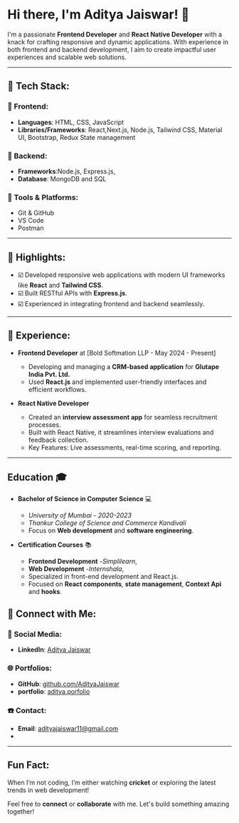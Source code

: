 # Hi there, I'm Aditya Jaiswar! 👋

I'm a passionate **Frontend Developer** and **React Native Developer** with a knack for crafting responsive and dynamic  applications. With experience in both frontend and backend development, I aim to create impactful user experiences and scalable web solutions.

---

## 🔧 Tech Stack:

### 🔣 Frontend:
- **Languages**: HTML, CSS, JavaScript
- **Libraries/Frameworks**: React,Next.js, Node.js, Tailwind CSS, Material UI, Bootstrap, Redux State management

### 🤟 Backend:
- **Frameworks**:Node.js, Express.js, 
- **Database**: MongoDB and SQL

### 🔎 Tools & Platforms:
- Git & GitHub
- VS Code
- Postman

---

## 🌟 Highlights:
- ☑️ Developed responsive web applications with modern UI frameworks like **React** and **Tailwind CSS**.
- ☑️ Built RESTful APIs with **Express.js**.
- ☑️ Experienced in integrating frontend and backend seamlessly.

---

## 🎯 Experience:
- **Frontend Developer** at [Bold Softmation LLP - May 2024 - Present]
  - Developing and managing a **CRM-based application** for **Glutape India Pvt. Ltd.**  
  - Used **React.js** and implemented user-friendly interfaces and efficient workflows.

- **React Native Developer**  
  - Created an **interview assessment app** for seamless recruitment processes.
  - Built with React Native, it streamlines interview evaluations and feedback collection.
  - Key Features: Live assessments, real-time scoring, and reporting.
---

## Education 🎓

- **Bachelor of Science in Computer Science** 💻  
  - *University of Mumbai* - *2020-2023*
  - *Thankur College of Science and Commerce Kandivali*  
  - Focus on **Web development** and **software engineering**.

- **Certification Courses** 📚   
  - **Frontend Development** -*Simplilearn*,
  - **Web Development** -*Internshala*, 
  - Specialized in front-end development and React.js.
  - Focused on **React components**, **state management**, **Context Api** and **hooks**.

## 📢 Connect with Me:

### 🔗 Social Media:
- **LinkedIn**: [Aditya Jaiswar](https://www.linkedin.com/in/aditya-jaiswar-60a167217/)

### 🌐 Portfolios:
- **GitHub**: [github.com/AdityaJaiswar](https://github.com/Adityajaiswar11/Adityajaiswar11)
- **portfolio**: [aditya.porfolio](https://portfolio-drab-pi-37.vercel.app/)

### ☎️ Contact:
- **Email**: adityajaiswar11@gmail.com
- 
---

##  Fun Fact:
When I’m not coding, I’m either watching **cricket** or exploring the latest trends in web development!

Feel free to **connect** or **collaborate** with me. Let's build something amazing together!

